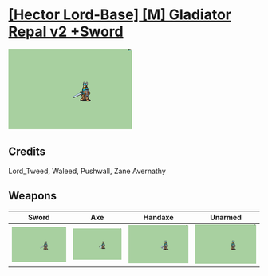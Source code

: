 # [\[Hector Lord-Base\] \[M\] Gladiator Repal v2 +Sword](./)

<img src="./1.%20Sword/Sword_000.png" alt="[Hector Lord-Base] [M] Gladiator Repal v2 +Sword standing" />

## Credits

Lord_Tweed, Waleed, Pushwall, Zane Avernathy

## Weapons


|Sword |Axe |Handaxe |Unarmed |
|  :---: | :---: | :---: | :---: |
| <img alt="Sword animation" src="./1.%20Sword/Sword.gif" /> | <img alt="Axe animation" src="./3.%20Axe/Axe.gif" /> | <img alt="Handaxe animation" src="./4.%20Handaxe/Handaxe.gif" /> | <img alt="Unarmed animation" src="./8.%20Unarmed/Unarmed.gif" /> |
